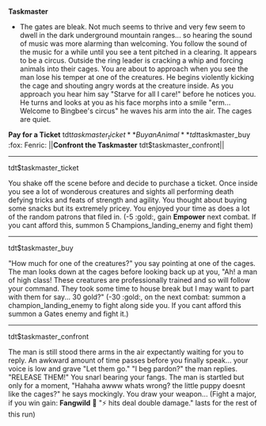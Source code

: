 **__Taskmaster__**
- The gates are bleak. Not much seems to thrive and very few seem to dwell in the dark underground mountain ranges... so hearing the sound of music was more alarming than welcoming. You follow the sound of the music for a while until you see a tent pitched in a clearing. It appears to be a circus. Outside the ring leader is cracking a whip and forcing animals into their cages. You are about to approach when you see the man lose his temper at one of the creatures. He begins violently kicking the cage and shouting angry words at the creature inside. As you approach you hear him say "Starve for all I care!" before he notices you. He turns and looks at you as his face morphs into a smile "erm... Welcome to Bingbee's circus" he waves his arm into the air. The cages are quiet.

**Pay for a Ticket** tdt$taskmaster_ticket
**Buy an Animal** tdt$taskmaster_buy
:fox:  Fenric: ||**Confront the Taskmaster** tdt$taskmaster_confront||

-------------
tdt$taskmaster_ticket

You shake off the scene before and decide to purchase a ticket. Once inside you see a lot of wonderous creatures and sights all performing death defying tricks and feats of strength and agility. You thought about buying some snacks but its extremely pricey. You enjoyed your time as does a lot of the random patrons that filed in. (-5 :gold:, gain __Empower__ next combat. If you cant afford this, summon 5 Champions_landing_enemy and fight them)

-------------
tdt$taskmaster_buy

"How much for one of the creatures?" you say pointing at one of the cages. The man looks down at the cages before looking back up at you, "Ah! a man of high class! These creatures are professionally trained and so will follow your command. They took some time to house break but I may want to part with them for say... 30 gold?" (-30 :gold:, on the next combat: summon a champion_landing_enemy to fight along side you. If you cant afford this summon a Gates enemy and fight it.)

-------------
tdt$taskmaster_confront

The man is still stood there arms in the air expectantly waiting for you to reply. An awkward amount of time passes before you finally speak... your voice is low and grave "Let them go." "I beg pardon?" the man replies. "RELEASE THEM!" You snarl bearing your fangs. The man is startled but only for a moment, "Hahaha awww whats wrong? the little puppy doesnt like the cages?" he says mockingly. You draw your weapon... (Fight a major, if you win gain: __Fangwild__ :wolf:  ":zap: hits deal double damage." lasts for the rest of this run)
